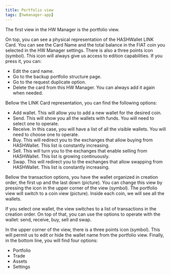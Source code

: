 ```yaml
---
title: Portfolio view
tags: [hwmanager-app]
---
```


The first view in the HW Manager is the portfolio view.

On top, you can see a physical representation of the HASHWallet LINK Card. You can see the Card Name and the total balance in the FIAT coin you selected in the HW Manager settings. There is also a three points icon (symbol). This icon will always give us access to edition capabilities. If you press it, you can:

- Edit the card name.
- Go to the backup portfolio structure page.
- Go to the request duplicate option.
- Delete the card from this HW Manager. You can always add it again when needed.

Bellow the LINK Card representation, you can find the following options:

- Add wallet. This will allow you to add a new wallet for the desired coin.
- Send. This will show you all the wallets with funds. You will need to select one to operate.
- Receive. In this case, you will have a list of all the visible wallets. You will need to choose one to operate.
- Buy. This will redirect you to the exchanges that allow buying from HASHWallet. This list is constantly increasing.
- Sell. This will turn you to the exchanges that enable selling from HASHWallet. This list is growing continuously.
- Swap. This will redirect you to the exchanges that allow swapping from HASHWallet. This list is constantly increasing.

Bellow the transaction options, you have the wallet organized in creation order, the first up and the last down (picture). You can change this view by pressing the icon in the upper corner of the view (symbol). The portfolio view will switch to a coin view (picture). Inside each coin, we will see all the wallets.

If you select one wallet, the view switches to a list of transactions in the creation order. On top of that, you can use the options to operate with the wallet: send, receive, buy, sell and swap.

In the upper corner of the view, there is a three points icon (symbol). This will permit us to edit or hide the wallet name from the portfolio view.
Finally, in the bottom line, you will find four options:

- Portfolio
- Trade
- Assets
- Settings
